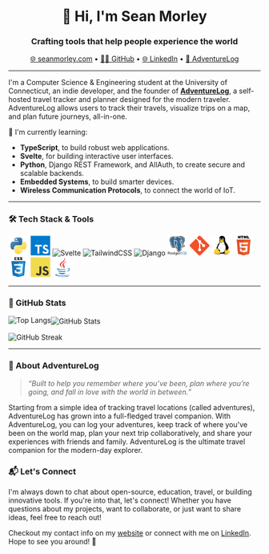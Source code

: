 <h1 align="center">👋 Hi, I'm Sean Morley</h1>
<h3 align="center">Crafting tools that help people experience the world</h3>

<p align="center">
  <a href="https://seanmorley.com" target="_blank" rel="noopener noreferrer">🌐 seanmorley.com</a> • 
  <a href="https://github.com/seanmorley15" target="_blank" rel="noopener noreferrer">👨‍💻 GitHub</a> • 
  <a href="https://www.linkedin.com/in/seanmorley15" target="_blank" rel="noopener noreferrer">🌐 LinkedIn</a> • 
  <a href="https://adventurelog.app" target="_blank" rel="noopener noreferrer">🧭 AdventureLog</a> 
</p>

---

I'm a Computer Science & Engineering student at the University of Connecticut, an indie developer, and the founder of [**AdventureLog**](https://github.com/seanmorley15/AdventureLog), a self-hosted travel tracker and planner designed for the modern traveler. AdventureLog allows users to track their travels, visualize trips on a map, and plan future journeys, all-in-one.

🧠 I'm currently learning:

- **TypeScript**, to build robust web applications.
- **Svelte**, for building interactive user interfaces.
- **Python**, Django REST Framework, and AllAuth, to create secure and scalable backends.
- **Embedded Systems**, to build smarter devices.
- **Wireless Communication Protocols**, to connect the world of IoT.

---

### 🛠️ Tech Stack & Tools

<p align="left">
  <img src="https://raw.githubusercontent.com/devicons/devicon/master/icons/python/python-original.svg" alt="Python" width="40"/>
  <img src="https://raw.githubusercontent.com/devicons/devicon/master/icons/typescript/typescript-original.svg" alt="TypeScript" width="40"/>
  <img src="https://upload.wikimedia.org/wikipedia/commons/1/1b/Svelte_Logo.svg" alt="Svelte" width="40"/>
  <img src="https://www.vectorlogo.zone/logos/tailwindcss/tailwindcss-icon.svg" alt="TailwindCSS" width="40"/>
  <img src="https://cdn.worldvectorlogo.com/logos/django.svg" alt="Django" width="40"/>
  <img src="https://raw.githubusercontent.com/devicons/devicon/master/icons/postgresql/postgresql-original-wordmark.svg" alt="PostgreSQL" width="40"/>
  <img src="https://raw.githubusercontent.com/devicons/devicon/master/icons/git/git-original.svg" alt="Git" width="40"/>
  <img src="https://raw.githubusercontent.com/devicons/devicon/master/icons/linux/linux-original.svg" alt="Linux" width="40"/>
  <img src="https://raw.githubusercontent.com/devicons/devicon/master/icons/html5/html5-original-wordmark.svg" alt="HTML5" width="40"/>
  <img src="https://raw.githubusercontent.com/devicons/devicon/master/icons/css3/css3-original-wordmark.svg" alt="CSS3" width="40"/>
  <img src="https://raw.githubusercontent.com/devicons/devicon/master/icons/javascript/javascript-original.svg" alt="JavaScript" width="40"/>
  <img src="https://raw.githubusercontent.com/devicons/devicon/master/icons/java/java-original.svg" alt="Java" width="40"/>
</p>

---

### 🌟 GitHub Stats

<p>
  <img align="left" src="https://github-readme-stats.vercel.app/api/top-langs?username=seanmorley15&show_icons=true&locale=en&layout=compact&theme=dark" alt="Top Langs" />
</p>

<p>
  <img align="center" src="https://github-readme-stats.vercel.app/api?username=seanmorley15&show_icons=true&locale=en&theme=dark" alt="GitHub Stats" />
</p>

<p>
  <img align="center" src="https://github-readme-streak-stats.herokuapp.com/?user=seanmorley15&theme=dark" alt="GitHub Streak" />
</p>

---

### 🧭 About AdventureLog

> _“Built to help you remember where you’ve been, plan where you’re going, and fall in love with the world in between.”_

Starting from a simple idea of tracking travel locations (called adventures), AdventureLog has grown into a full-fledged travel companion. With AdventureLog, you can log your adventures, keep track of where you've been on the world map, plan your next trip collaboratively, and share your experiences with friends and family. AdventureLog is the ultimate travel companion for the modern-day explorer.

### 📬 Let's Connect

I'm always down to chat about open-source, education, travel, or building innovative tools. If you're into that, let's connect! Whether you have questions about my projects, want to collaborate, or just want to share ideas, feel free to reach out!

Checkout my contact info on my [website](https://seanmorley.com) or connect with me on [LinkedIn](https://www.linkedin.com/in/seanmorley15).
Hope to see you around! 👋
